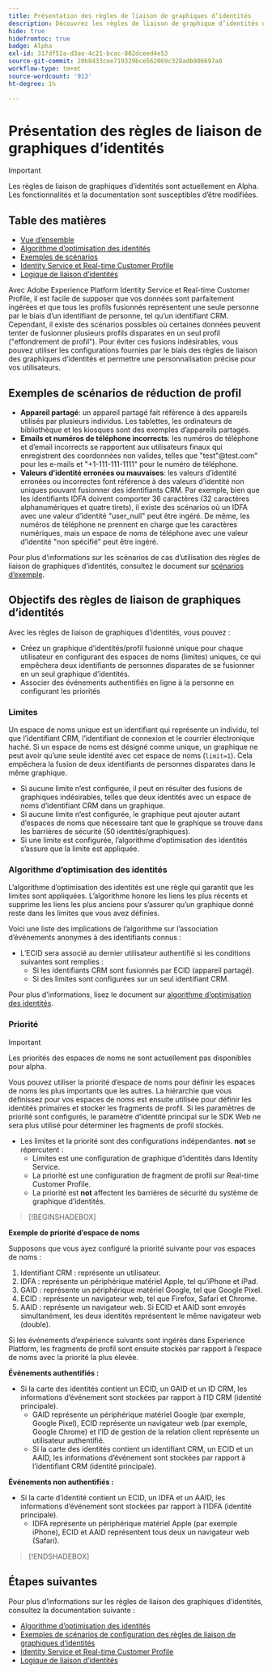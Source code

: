 ```yaml
---
title: Présentation des règles de liaison de graphiques d’identités
description: Découvrez les règles de liaison de graphique d’identités dans Identity Service.
hide: true
hidefromtoc: true
badge: Alpha
exl-id: 317df52a-d3ae-4c21-bcac-802dceed4e53
source-git-commit: 20b8433cee719329bce562069c328adb906697a0
workflow-type: tm+mt
source-wordcount: '913'
ht-degree: 1%

---
```


# Présentation des règles de liaison de graphiques d’identités

>[!IMPORTANT]
>
>Les règles de liaison de graphiques d’identités sont actuellement en Alpha. Les fonctionnalités et la documentation sont susceptibles d’être modifiées.

## Table des matières 

* [Vue d’ensemble](./overview.md)
* [Algorithme d’optimisation des identités](./identity-optimization-algorithm.md)
* [Exemples de scénarios](./example-scenarios.md)
* [Identity Service et Real-time Customer Profile](identity-and-profile.md)
* [Logique de liaison d’identités](./identity-linking-logic.md)

Avec Adobe Experience Platform Identity Service et Real-time Customer Profile, il est facile de supposer que vos données sont parfaitement ingérées et que tous les profils fusionnés représentent une seule personne par le biais d’un identifiant de personne, tel qu’un identifiant CRM. Cependant, il existe des scénarios possibles où certaines données peuvent tenter de fusionner plusieurs profils disparates en un seul profil (&quot;effondrement de profil&quot;). Pour éviter ces fusions indésirables, vous pouvez utiliser les configurations fournies par le biais des règles de liaison des graphiques d’identités et permettre une personnalisation précise pour vos utilisateurs.

## Exemples de scénarios de réduction de profil

* **Appareil partagé**: un appareil partagé fait référence à des appareils utilisés par plusieurs individus. Les tablettes, les ordinateurs de bibliothèque et les kiosques sont des exemples d’appareils partagés.
* **Emails et numéros de téléphone incorrects**: les numéros de téléphone et d’email incorrects se rapportent aux utilisateurs finaux qui enregistrent des coordonnées non valides, telles que &quot;test&quot;<span>@test.com&quot; pour les e-mails et &quot;+1-111-111-1111&quot; pour le numéro de téléphone.
* **Valeurs d’identité erronées ou mauvaises**: les valeurs d’identité erronées ou incorrectes font référence à des valeurs d’identité non uniques pouvant fusionner des identifiants CRM. Par exemple, bien que les identifiants IDFA doivent comporter 36 caractères (32 caractères alphanumériques et quatre tirets), il existe des scénarios où un IDFA avec une valeur d’identité &quot;user_null&quot; peut être ingéré. De même, les numéros de téléphone ne prennent en charge que les caractères numériques, mais un espace de noms de téléphone avec une valeur d’identité &quot;non spécifié&quot; peut être ingéré.

Pour plus d’informations sur les scénarios de cas d’utilisation des règles de liaison de graphiques d’identités, consultez le document sur [scénarios d’exemple](./example-scenarios.md).

## Objectifs des règles de liaison de graphiques d’identités

Avec les règles de liaison de graphiques d’identités, vous pouvez :

* Créez un graphique d’identités/profil fusionné unique pour chaque utilisateur en configurant des espaces de noms (limites) uniques, ce qui empêchera deux identifiants de personnes disparates de se fusionner en un seul graphique d’identités.
* Associer des événements authentifiés en ligne à la personne en configurant les priorités

### Limites

Un espace de noms unique est un identifiant qui représente un individu, tel que l’identifiant CRM, l’identifiant de connexion et le courrier électronique haché. Si un espace de noms est désigné comme unique, un graphique ne peut avoir qu’une seule identité avec cet espace de noms (`limit=1`). Cela empêchera la fusion de deux identifiants de personnes disparates dans le même graphique.

* Si aucune limite n’est configurée, il peut en résulter des fusions de graphiques indésirables, telles que deux identités avec un espace de noms d’identifiant CRM dans un graphique.
* Si aucune limite n’est configurée, le graphique peut ajouter autant d’espaces de noms que nécessaire tant que le graphique se trouve dans les barrières de sécurité (50 identités/graphiques).
* Si une limite est configurée, l’algorithme d’optimisation des identités s’assure que la limite est appliquée.

### Algorithme d’optimisation des identités

L’algorithme d’optimisation des identités est une règle qui garantit que les limites sont appliquées. L’algorithme honore les liens les plus récents et supprime les liens les plus anciens pour s’assurer qu’un graphique donné reste dans les limites que vous avez définies.

Voici une liste des implications de l’algorithme sur l’association d’événements anonymes à des identifiants connus :

* L’ECID sera associé au dernier utilisateur authentifié si les conditions suivantes sont remplies :
   * Si les identifiants CRM sont fusionnés par ECID (appareil partagé).
   * Si des limites sont configurées sur un seul identifiant CRM.

Pour plus d’informations, lisez le document sur [algorithme d’optimisation des identités](./identity-optimization-algorithm.md).

### Priorité

>[!IMPORTANT]
>
>Les priorités des espaces de noms ne sont actuellement pas disponibles pour alpha.

Vous pouvez utiliser la priorité d’espace de noms pour définir les espaces de noms les plus importants que les autres. La hiérarchie que vous définissez pour vos espaces de noms est ensuite utilisée pour définir les identités primaires et stocker les fragments de profil. Si les paramètres de priorité sont configurés, le paramètre d’identité principal sur le SDK Web ne sera plus utilisé pour déterminer les fragments de profil stockés.

* Les limites et la priorité sont des configurations indépendantes. **not** se répercutent :
   * Limites est une configuration de graphique d’identités dans Identity Service.
   * La priorité est une configuration de fragment de profil sur Real-time Customer Profile.
   * La priorité est **not** affectent les barrières de sécurité du système de graphique d’identités.

>[!BEGINSHADEBOX]

**Exemple de priorité d’espace de noms**

Supposons que vous ayez configuré la priorité suivante pour vos espaces de noms :

1. Identifiant CRM : représente un utilisateur.
2. IDFA : représente un périphérique matériel Apple, tel qu’iPhone et iPad.
3. GAID : représente un périphérique matériel Google, tel que Google Pixel.
4. ECID : représente un navigateur web, tel que Firefox, Safari et Chrome.
5. AAID : représente un navigateur web.
Si ECID et AAID sont envoyés simultanément, les deux identités représentent le même navigateur web (double).

Si les événements d’expérience suivants sont ingérés dans Experience Platform, les fragments de profil sont ensuite stockés par rapport à l’espace de noms avec la priorité la plus élevée.

**Événements authentifiés :**

* Si la carte des identités contient un ECID, un GAID et un ID CRM, les informations d’événement sont stockées par rapport à l’ID CRM (identité principale).
   * GAID représente un périphérique matériel Google (par exemple, Google Pixel), ECID représente un navigateur web (par exemple, Google Chrome) et l’ID de gestion de la relation client représente un utilisateur authentifié.
   * Si la carte des identités contient un identifiant CRM, un ECID et un AAID, les informations d’événement sont stockées par rapport à l’identifiant CRM (identité principale).

**Événements non authentifiés :**

* Si la carte d’identité contient un ECID, un IDFA et un AAID, les informations d’événement sont stockées par rapport à l’IDFA (identité principale).
   * IDFA représente un périphérique matériel Apple (par exemple iPhone), ECID et AAID représentent tous deux un navigateur web (Safari).

>[!ENDSHADEBOX]

## Étapes suivantes

Pour plus d’informations sur les règles de liaison des graphiques d’identités, consultez la documentation suivante :

* [Algorithme d’optimisation des identités](./identity-optimization-algorithm.md)
* [Exemples de scénarios de configuration des règles de liaison de graphiques d’identités](./example-scenarios.md)
* [Identity Service et Real-time Customer Profile](identity-and-profile.md)
* [Logique de liaison d’identités](./identity-linking-logic.md)
